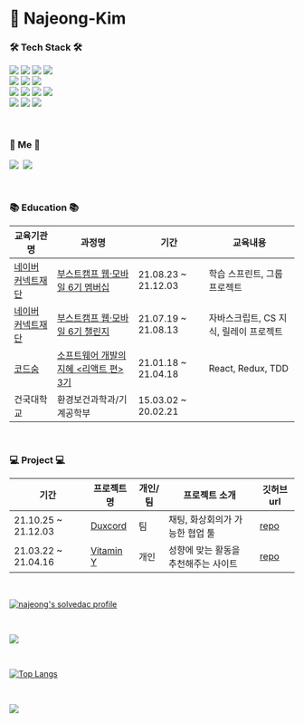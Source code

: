 <h1>🍌 Najeong-Kim</h1>

<h3>🛠 Tech Stack 🛠</h3>

<p>
  <img src="https://img.shields.io/badge/HTML5-e34f26?style=flat-square&logo=html5&logoColor=white"/>
  <img src="https://img.shields.io/badge/CSS3-1572B6?style=flat-square&logo=css3&logoColor=white"/>
  <img src="https://img.shields.io/badge/JavaScript-f7df1e?style=flat-square&logo=javascript&logoColor=white"/>
  <img src="https://img.shields.io/badge/TypeScript-3178C6?style=flat-square&logo=typescript&logoColor=white"/>
  <br>
  <img src="https://img.shields.io/badge/React-61DAFB?style=flat-square&logo=React&logoColor=white"/>
  <img src="https://img.shields.io/badge/redux-764ABC?style=flat-square&logo=Redux&logoColor=white"/>
  <img src="https://img.shields.io/badge/styled--components-DB7093?style=flat-square&logo=styled-components&logoColor=white"/>
  <br>
  <img src="https://img.shields.io/badge/Node.js-339933?style=flat-square&logo=Node.js&logoColor=white"/>
  <img src="https://img.shields.io/badge/express-000000?style=flat-square&logo=Express&logoColor=white"/>
  <img src="https://img.shields.io/badge/Sequelize-52B0E7?style=flat-square&logo=Sequelize&logoColor=white"/>
  <img src="https://img.shields.io/badge/MySQL-4479A1?style=flat-square&logo=MySQL&logoColor=white"/>
  <br>
  <img src="https://img.shields.io/badge/Git-F05032?style=flat-square&logo=Git&logoColor=white"/>
  <img src="https://img.shields.io/badge/Jest-C21325?style=flat-square&logo=Jest&logoColor=white"/>
  <img src="https://img.shields.io/badge/React%20Testing%20Library-121212?style=flat-square&logo=Testing Library&logoColor=E33332"/>

</p>

<!--   <img src="https://img.shields.io/badge/SWR-E5E5E5?style=flat-square"/>
  <img src="https://img.shields.io/badge/TypeORM-FF4716?style=flat-square&logo=%20Actions&logoColor=white"/> -->

<br>

<h3> 🐣 Me 🐣 </h3>
<p>
  <a href="https://bananajeong.tistory.com/"><img src="https://img.shields.io/badge/Blog-11B48A?style=flat-square&logo=Vimeo&logoColor=white&link=https://bananajeong.tistory.com/"/></a>&nbsp
  <a href="mailto:atpeoe1023@gmail.com"><img src="https://img.shields.io/badge/Gmail-d14836?style=flat-square&logo=Gmail&logoColor=white&link=atpeoe1023@gmail.com"/></a>
</p>

<br>

<h3> 📚 Education 📚 </h3>

|교육기관명|과정명|기간|교육내용|
|---|---|---|---|
|<a href="https://www.connect.or.kr/">네이버 커넥트재단</a>|<a href="https://boostcamp.connect.or.kr/program_wm.html">부스트캠프 웹·모바일 6기 멤버십</a>|21.08.23 ~ 21.12.03|학습 스프린트, 그룹 프로젝트|
|<a href="https://www.connect.or.kr/">네이버 커넥트재단</a>|<a href="https://boostcamp.connect.or.kr/program_wm.html">부스트캠프 웹·모바일 6기 챌린지</a>|21.07.19 ~ 21.08.13|자바스크립트, CS 지식, 릴레이 프로젝트|
|<a href="https://www.codesoom.com/">코드숨</a>|<a href="https://www.codesoom.com/courses/react">소프트웨어 개발의 지혜 <리액트 편> 3기</a>|21.01.18 ~ 21.04.18|React, Redux, TDD|
|건국대학교|환경보건과학과/기계공학부|15.03.02 ~ 20.02.21||

<br>

<h3> 💻 Project 💻 </h3>

|기간|프로젝트명|개인/팀|프로젝트 소개|깃허브 url|
|---|---|---|---|---|
|21.10.25 ~ 21.12.03|<a href="https://duxcord.kro.kr/">Duxcord</a>|팀|채팅, 화상회의가 가능한 협업 툴|<a href="https://github.com/boostcampwm-2021/web09-Duxcord">repo</a>|
|21.03.22 ~ 21.04.16|<a href="https://github.com/CodeSoom/project-react-3-Najeong-Kim">Vitamin Y</a>|개인|성향에 맞는 활동을 추천해주는 사이트|<a href="https://codesoom.github.io/project-react-3-Najeong-Kim/">repo</a>|

<br>

[![najeong's solvedac profile](http://mazassumnida.wtf/api/v2/generate_badge?boj=mecd)](https://solved.ac/profile/mecd)

<br>

<p>
  <img src="https://github-readme-stats.vercel.app/api?username=Najeong-Kim&show_icons=true&theme=flag-india&count_private=true"/>
</p>

<br>

[![Top Langs](https://github-readme-stats.vercel.app/api/top-langs/?username=anuraghazra&layout=compact)](https://github.com/Najeong-Kim/Najeong-Kim)

<br>

<p>
  <a href="https://hits.seeyoufarm.com"><img src="https://hits.seeyoufarm.com/api/count/incr/badge.svg?url=https://github.com/Najeong-Kim/hit-counter&count_bg=%23FFB100&title_bg=%23555555&icon=&icon_color=%23E7E7E7&title=hits&edge_flat=false"/></a>
</p>
